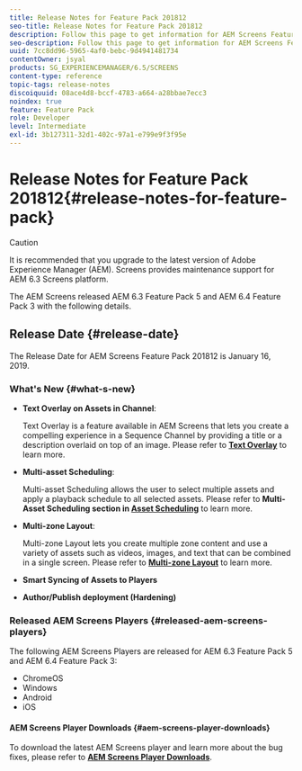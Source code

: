 ```yaml
---
title: Release Notes for Feature Pack 201812
seo-title: Release Notes for Feature Pack 201812
description: Follow this page to get information for AEM Screens Feature Pack 201812 released on January 16, 2019.
seo-description: Follow this page to get information for AEM Screens Feature Pack 201812 released on January 16, 2019.
uuid: 7cc8dd96-5965-4af0-bebc-9d4941481734
contentOwner: jsyal
products: SG_EXPERIENCEMANAGER/6.5/SCREENS
content-type: reference
topic-tags: release-notes
discoiquuid: 08ace4d8-bccf-4783-a664-a28bbae7ecc3
noindex: true
feature: Feature Pack
role: Developer
level: Intermediate
exl-id: 3b127311-32d1-402c-97a1-e799e9f3f95e
---
```

# Release Notes for Feature Pack 201812{#release-notes-for-feature-pack}

>[!CAUTION]
>
>It is recommended that you upgrade to the latest version of Adobe Experience Manager (AEM). Screens provides maintenance support for AEM 6.3 Screens platform.

The AEM Screens released AEM 6.3 Feature Pack 5 and AEM 6.4 Feature Pack 3 with the following details.

## Release Date {#release-date}

The Release Date for AEM Screens Feature Pack 201812 is January 16, 2019.

### What's New {#what-s-new}

* **Text Overlay on Assets in Channel**:

  Text Overlay is a feature available in AEM Screens that lets you create a compelling experience in a Sequence Channel by providing a title or a description overlaid on top of an image. Please refer to [**Text Overlay**](text-overlay.md) to learn more.

* **Multi-asset Scheduling**:

  Multi-asset Scheduling allows the user to select multiple assets and apply a playback schedule to all selected assets. Please refer to **Multi-Asset Scheduling **section in** [Asset Scheduling](asset-level-scheduling.md)** to learn more.

* **Multi-zone Layout**:

  Multi-zone Layout lets you create multiple zone content and use a variety of assets such as videos, images, and text that can be combined in a single screen. Please refer to **[Multi-zone Layout](multi-zone-layout-aem-screens.md)** to learn more.

* **Smart Syncing of Assets to Players**
* **Author/Publish deployment (Hardening)**

### Released AEM Screens Players {#released-aem-screens-players}

The following AEM Screens Players are released for AEM 6.3 Feature Pack 5 and AEM 6.4 Feature Pack 3:

* ChromeOS
* Windows
* Android
* iOS

#### AEM Screens Player Downloads {#aem-screens-player-downloads}

To download the latest AEM Screens player and learn more about the bug fixes, please refer to [**AEM Screens Player Downloads**](https://download.macromedia.com/screens/).
